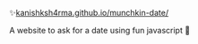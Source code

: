 ✨[kanishksh4rma.github.io/munchkin-date/](https://kanishksh4rma.github.io/munchkin-date/)

A website to ask for a date using fun javascript 🥰
